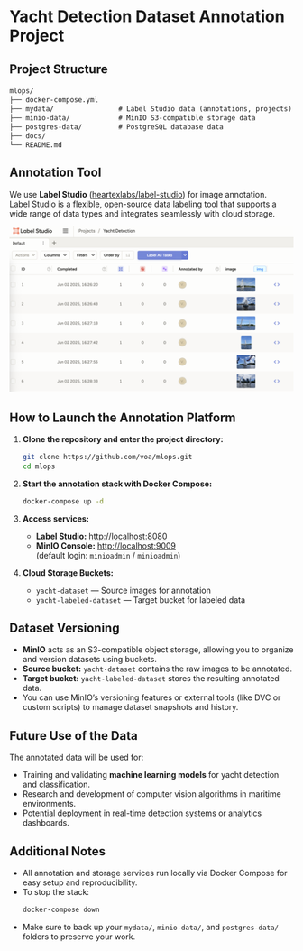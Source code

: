 # Yacht Detection Dataset Annotation Project

## Project Structure

```
mlops/
├── docker-compose.yml
├── mydata/                # Label Studio data (annotations, projects)
├── minio-data/            # MinIO S3-compatible storage data
├── postgres-data/         # PostgreSQL database data
├── docs/
└── README.md
```

## Annotation Tool

We use **Label Studio** ([heartexlabs/label-studio](https://github.com/heartexlabs/label-studio)) for image annotation.  
Label Studio is a flexible, open-source data labeling tool that supports a wide range of data types and integrates seamlessly with cloud storage.

![Label Studio Interface](docs/images/label-studio-inerface.png)

## How to Launch the Annotation Platform

1. **Clone the repository and enter the project directory:**
   ```sh
   git clone https://github.com/voa/mlops.git
   cd mlops
   ```

2. **Start the annotation stack with Docker Compose:**
   ```sh
   docker-compose up -d
   ```

3. **Access services:**
   - **Label Studio:** [http://localhost:8080](http://localhost:8080)
   - **MinIO Console:** [http://localhost:9009](http://localhost:9009)  
     (default login: `minioadmin` / `minioadmin`)

4. **Cloud Storage Buckets:**
   - `yacht-dataset` — Source images for annotation
   - `yacht-labeled-dataset` — Target bucket for labeled data

## Dataset Versioning

- **MinIO** acts as an S3-compatible object storage, allowing you to organize and version datasets using buckets.
- **Source bucket:** `yacht-dataset` contains the raw images to be annotated.
- **Target bucket:** `yacht-labeled-dataset` stores the resulting annotated data.
- You can use MinIO’s versioning features or external tools (like DVC or custom scripts) to manage dataset snapshots and history.

## Future Use of the Data

The annotated data will be used for:
- Training and validating **machine learning models** for yacht detection and classification.
- Research and development of computer vision algorithms in maritime environments.
- Potential deployment in real-time detection systems or analytics dashboards.

## Additional Notes

- All annotation and storage services run locally via Docker Compose for easy setup and reproducibility.
- To stop the stack:  
  ```sh
  docker-compose down
  ```
- Make sure to back up your `mydata/`, `minio-data/`, and `postgres-data/` folders to preserve your work.
